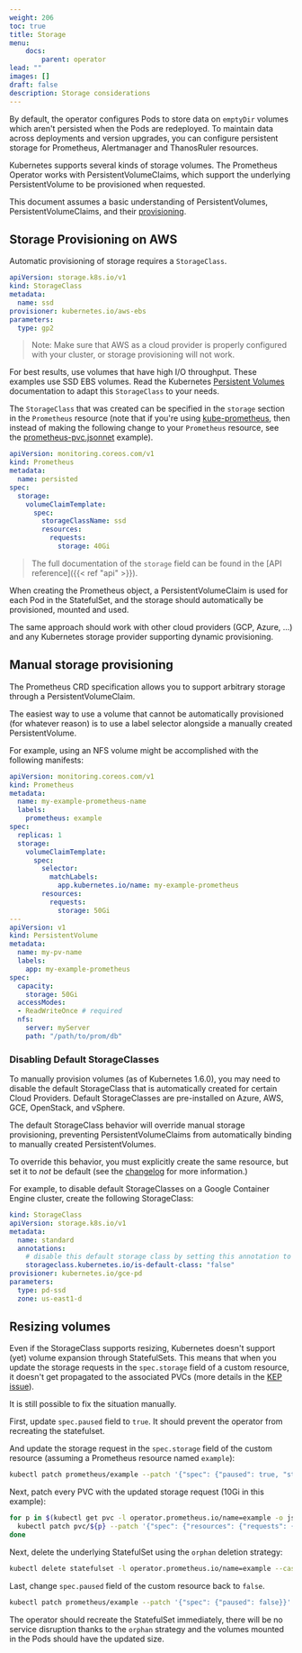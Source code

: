 ```yaml
---
weight: 206
toc: true
title: Storage
menu:
    docs:
        parent: operator
lead: ""
images: []
draft: false
description: Storage considerations
---
```


By default, the operator configures Pods to store data on `emptyDir` volumes
which aren't persisted when the Pods are redeployed. To maintain data across
deployments and version upgrades, you can configure persistent storage for
Prometheus, Alertmanager and ThanosRuler resources.

Kubernetes supports several kinds of storage volumes. The Prometheus Operator
works with PersistentVolumeClaims, which support the underlying
PersistentVolume to be provisioned when requested.

This document assumes a basic understanding of PersistentVolumes,
PersistentVolumeClaims, and their
[provisioning](https://kubernetes.io/docs/user-guide/persistent-volumes/#provisioning).

## Storage Provisioning on AWS

Automatic provisioning of storage requires a `StorageClass`.

```yaml mdox-exec="cat example/storage/storageclass.yaml"
apiVersion: storage.k8s.io/v1
kind: StorageClass
metadata:
  name: ssd
provisioner: kubernetes.io/aws-ebs
parameters:
  type: gp2
```

> Note: Make sure that AWS as a cloud provider is properly configured with your cluster, or storage provisioning will not work.

For best results, use volumes that have high I/O throughput. These examples use
SSD EBS volumes. Read the Kubernetes [Persistent
Volumes](https://kubernetes.io/docs/user-guide/persistent-volumes/#aws)
documentation to adapt this `StorageClass` to your needs.

The `StorageClass` that was created can be specified in the `storage` section
in the `Prometheus` resource (note that if you're using
[kube-prometheus](https://github.com/prometheus-operator/kube-prometheus), then
instead of making the following change to your `Prometheus` resource, see the
[prometheus-pvc.jsonnet](https://github.com/prometheus-operator/kube-prometheus/blob/main/examples/prometheus-pvc.jsonnet)
example).

```yaml mdox-exec="cat example/storage/persisted-prometheus.yaml"
apiVersion: monitoring.coreos.com/v1
kind: Prometheus
metadata:
  name: persisted
spec:
  storage:
    volumeClaimTemplate:
      spec:
        storageClassName: ssd
        resources:
          requests:
            storage: 40Gi
```

> The full documentation of the `storage` field can be found in the [API reference]({{< ref "api" >}}).

When creating the Prometheus object, a PersistentVolumeClaim is used for each
Pod in the StatefulSet, and the storage should automatically be provisioned,
mounted and used.

The same approach should work with other cloud providers (GCP, Azure, ...) and
any Kubernetes storage provider supporting dynamic provisioning.

## Manual storage provisioning

The Prometheus CRD specification allows you to support arbitrary storage
through a PersistentVolumeClaim.

The easiest way to use a volume that cannot be automatically provisioned (for
whatever reason) is to use a label selector alongside a manually created
PersistentVolume.

For example, using an NFS volume might be accomplished with the following
manifests:

```yaml
apiVersion: monitoring.coreos.com/v1
kind: Prometheus
metadata:
  name: my-example-prometheus-name
  labels:
    prometheus: example
spec:
  replicas: 1
  storage:
    volumeClaimTemplate:
      spec:
        selector:
          matchLabels:
            app.kubernetes.io/name: my-example-prometheus
        resources:
          requests:
            storage: 50Gi
---
apiVersion: v1
kind: PersistentVolume
metadata:
  name: my-pv-name
  labels:
    app: my-example-prometheus
spec:
  capacity:
    storage: 50Gi
  accessModes:
  - ReadWriteOnce # required
  nfs:
    server: myServer
    path: "/path/to/prom/db"
```

### Disabling Default StorageClasses

To manually provision volumes (as of Kubernetes 1.6.0), you may need to disable
the default StorageClass that is automatically created for certain Cloud
Providers. Default StorageClasses are pre-installed on Azure, AWS, GCE,
OpenStack, and vSphere.

The default StorageClass behavior will override manual storage provisioning,
preventing PersistentVolumeClaims from automatically binding to manually
created PersistentVolumes.

To override this behavior, you must explicitly create the same resource, but
set it to *not* be default (see the
[changelog](https://github.com/kubernetes/kubernetes/blob/master/CHANGELOG/CHANGELOG-1.6.md#volumes)
for more information.)

For example, to disable default StorageClasses on a Google Container Engine cluster, create the following StorageClass:

```yaml
kind: StorageClass
apiVersion: storage.k8s.io/v1
metadata:
  name: standard
  annotations:
    # disable this default storage class by setting this annotation to false.
    storageclass.kubernetes.io/is-default-class: "false"
provisioner: kubernetes.io/gce-pd
parameters:
  type: pd-ssd
  zone: us-east1-d
```

## Resizing volumes

Even if the StorageClass supports resizing, Kubernetes doesn't support (yet)
volume expansion through StatefulSets. This means that when you update the
storage requests in the `spec.storage` field of a custom resource, it doesn't
get propagated to the associated PVCs (more details in the [KEP
issue](https://github.com/kubernetes/enhancements/issues/661)).

It is still possible to fix the situation manually.

First, update `spec.paused` field to `true`.
It should prevent the operator from recreating the statefulset.

And update the storage request in the `spec.storage` field of the custom
resource (assuming a Prometheus resource named `example`):

```bash
kubectl patch prometheus/example --patch '{"spec": {"paused": true, "storage": {"volumeClaimTemplate": {"spec": {"resources": {"requests": {"storage":"10Gi"}}}}}}}' --type merge
```

Next, patch every PVC with the updated storage request (10Gi in this example):

```bash
for p in $(kubectl get pvc -l operator.prometheus.io/name=example -o jsonpath='{range .items[*]}{.metadata.name} {end}'); do \
  kubectl patch pvc/${p} --patch '{"spec": {"resources": {"requests": {"storage":"10Gi"}}}}'; \
done
```

Next, delete the underlying StatefulSet using the `orphan` deletion strategy:

```bash
kubectl delete statefulset -l operator.prometheus.io/name=example --cascade=orphan
```

Last, change `spec.paused` field of the custom resource back to `false`.

```bash
kubectl patch prometheus/example --patch '{"spec": {"paused": false}}' --type merge
```

The operator should recreate the StatefulSet immediately, there will be no
service disruption thanks to the `orphan` strategy and the volumes mounted in
the Pods should have the updated size.
